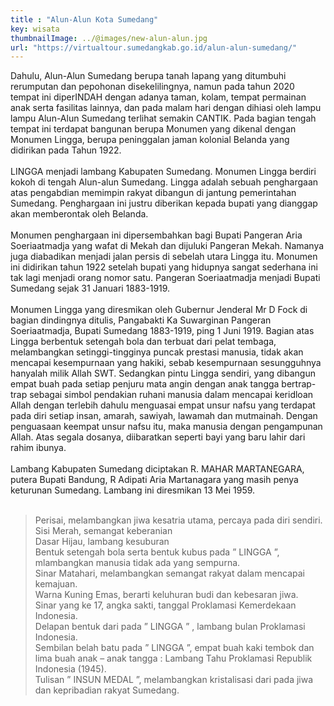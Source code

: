 ```yaml
---
title : "Alun-Alun Kota Sumedang"
key: wisata
thumbnailImage: ../@images/new-alun-alun.jpg
url: "https://virtualtour.sumedangkab.go.id/alun-alun-sumedang/"
---
```


Dahulu, Alun-Alun Sumedang berupa tanah lapang yang ditumbuhi rerumputan dan pepohonan disekelilingnya, namun pada tahun 2020 tempat ini diperINDAH dengan adanya taman, kolam, tempat permainan anak serta fasilitas lainnya, dan pada malam hari dengan dihiasi oleh lampu lampu Alun-Alun Sumedang terlihat semakin CANTIK. Pada bagian tengah tempat ini terdapat bangunan berupa Monumen yang dikenal dengan Monumen Lingga, berupa peninggalan jaman kolonial Belanda yang didirikan pada Tahun 1922.
<br/><br/>
LINGGA menjadi lambang Kabupaten Sumedang. Monumen Lingga berdiri kokoh di tengah Alun-alun Sumedang. Lingga adalah sebuah penghargaan atas pengabdian memimpin rakyat dibangun di jantung pemerintahan Sumedang. Penghargaan ini justru diberikan kepada bupati yang dianggap akan memberontak oleh Belanda.
<br/><br/>
Monumen penghargaan ini dipersembahkan bagi Bupati Pangeran Aria Soeriaatmadja yang wafat di Mekah dan dijuluki Pangeran Mekah. Namanya juga diabadikan menjadi jalan persis di sebelah utara Lingga itu. Monumen ini didirikan  tahun 1922 setelah bupati yang hidupnya sangat sederhana ini tak lagi menjadi orang nomor satu. Pangeran Soeriaatmadja menjadi Bupati  Sumedang sejak 31 Januari  1883-1919.
<br/><br/>
Monumen Lingga  yang diresmikan oleh Gubernur Jenderal Mr D Fock di bagian dindingnya ditulis, Pangabakti Ka Suwarginan Pangeran Soeriaatmadja, Bupati Sumedang 1883-1919, ping 1 Juni 1919.  Bagian atas Lingga berbentuk setengah bola dan terbuat dari pelat tembaga, melambangkan setinggi-tingginya puncak prestasi manusia, tidak akan mencapai kesempurnaan yang hakiki, sebab kesempurnaan sesungguhnya hanyalah milik Allah SWT.  Sedangkan pintu Lingga sendiri, yang dibangun empat buah pada setiap penjuru mata angin dengan anak tangga bertrap-trap sebagai simbol pendakian ruhani manusia dalam mencapai keridloan Allah dengan terlebih dahulu menguasai empat unsur nafsu yang terdapat pada diri setiap insan,  amarah, sawiyah, lawamah dan mutmainah. Dengan penguasaan keempat unsur nafsu itu, maka manusia dengan pengampunan Allah.  Atas segala dosanya, diibaratkan seperti bayi yang baru lahir dari rahim ibunya.
<br/><br/>
Lambang Kabupaten Sumedang diciptakan R. MAHAR MARTANEGARA, putera Bupati Bandung, R Adipati Aria Martanagara yang masih penya keturunan Sumedang. Lambang ini diresmikan 13 Mei 1959.
<br/><br/>
>Perisai, melambangkan jiwa kesatria utama, percaya pada diri sendiri.  
Sisi Merah, semangat keberanian  
Dasar Hijau, lambang kesuburan  
Bentuk setengah bola serta bentuk kubus pada ” LINGGA ”,  mlambangkan manusia tidak ada yang sempurna.  
Sinar Matahari, melambangkan semangat rakyat dalam mencapai kemajuan.  
Warna Kuning Emas,  berarti keluhuran budi dan kebesaran jiwa.  
Sinar yang ke 17,  angka  sakti, tanggal Proklamasi Kemerdekaan Indonesia.  
Delapan bentuk dari pada ” LINGGA ” , lambang bulan Proklamasi Indonesia.  
Sembilan belah batu pada ”  LINGGA ”, empat buah kaki tembok dan lima buah anak – anak tangga : Lambang Tahu Proklamasi Republik Indonesia (1945).  
Tulisan ” INSUN MEDAL ”, melambangkan kristalisasi dari pada jiwa dan kepribadian rakyat Sumedang.  

<br/><br/>
